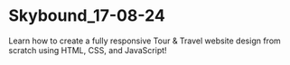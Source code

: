 # Skybound_17-08-24
Learn how to create a fully responsive Tour &amp; Travel website design from scratch using HTML, CSS, and JavaScript!
